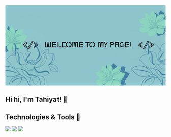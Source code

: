 ![Header Image](https://github.com/ThytMhmd/ThytMhmd/blob/main/github%20banner%20tm.png)

## Hi hi, I'm Tahiyat! 👋


<!-- Icons -->
## Technologies & Tools 🔧

![](https://img.shields.io/badge/Code-Python-informational?style=flat&logo=<Python>&logoColor=white&color=2bbc8a)
![](https://img.shields.io/badge/Code-Java-informational?style=flat&logo=<Python>&logoColor=white&color=2bbc8a)
![](https://img.shields.io/badge/Code-R-informational?style=flat&logo=<Python>&logoColor=white&color=2bbc8a)
<!--
**ThytMhmd/ThytMhmd** is a ✨ _special_ ✨ repository because its `README.md` (this file) appears on your GitHub profile.

Here are some ideas to get you started:

- 🔭 I’m currently working on ...
- 🌱 I’m currently learning ...
- 👯 I’m looking to collaborate on ...
- 🤔 I’m looking for help with ...
- 💬 Ask me about ...
- 📫 How to reach me: ...
- 😄 Pronouns: ...
- ⚡ Fun fact: ...
-->
